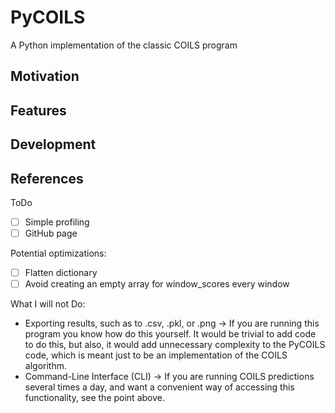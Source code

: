 # PyCOILS
A Python implementation of the classic COILS program

## Motivation

## Features

## Development

## References

ToDo
* [ ] Simple profiling
* [ ] GitHub page

Potential optimizations:
* [ ] Flatten dictionary
* [ ] Avoid creating an empty array for window_scores every window

What I will not Do:
* Exporting results, such as to .csv, .pkl, or .png -> If you are running this program you know how do this yourself. It would be trivial to add code to do this, but also, it would add unnecessary complexity to the PyCOILS code, which is meant just to be an implementation of the COILS algorithm.
* Command-Line Interface (CLI) -> If you are running COILS predictions several times a day, and want a convenient way of accessing this functionality, see the point above.
